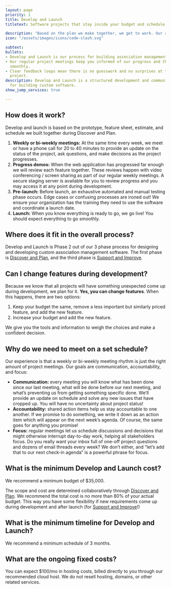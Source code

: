 ```yaml
---
layout: page
priority: 1
title: Develop and Launch
titletext: Software projects that stay inside your budget and schedule

description: "Based on the plan we make together, we get to work. Our regular update meetings keep you informed of our progress and the project moving smoothly. Clear feedback loops mean there is no guesswork and no surprises. Then we launch!"
icon: "/assets/images/icons/code-slash.svg"

subtext: 
bullets:
- Develop and Launch is our process for building association management software.
- Our regular project meetings keep you informed of our progress and the project moving
  smoothly.
- Clear feedback loops mean there is no guesswork and no surprises at the end of a
  project.
description: Develop and Launch is a structured development and communication process
  for building custom software.
show_jump_services: true

---
```

## How does it work?

Develop and launch is based on the prototype, feature sheet, estimate, and schedule we built together during Discover and Plan.

1. **Weekly or bi-weekly meetings:** At the same time every week, we meet or have a phone call for 20 to 40 minutes to provide an update on the status of the project, ask questions, and make decisions as the project progresses.
2. **Progress demos:** When the web application has progressed far enough we will review each feature together. These reviews happen with video conferencing / screen sharing as part of our regular weekly meetings. A secure staging server is available for you to review progress and you may access it at any point during development.
3. **Pre-launch:** Before launch, an exhaustive automated and manual testing phase occurs. Edge cases or confusing processes are ironed out! We ensure your organization has the training they need to use the software and coordinate a launch date.
4. **Launch:** When you know everything is ready to go, we go live! You should expect everything to go smoothly.

## Where does it fit in the overall process?

Develop and Launch is Phase 2 out of our 3 phase process for designing and developing custom association management software. The first phase is [Discover and Plan](/discover-and-plan), and the third phase is [Support and Improve](/support-and-improve).

## Can I change features during development?

Because we know that all projects will have something unexpected come up during development, we plan for it. **Yes, you can change features**. When this happens, there are two options:

1. Keep your budget the same, remove a less important but similarly priced feature, and add the new feature.
2. Increase your budget and add the new feature.

We give you the tools and information to weigh the choices and make a confident decision.

## Why do we need to meet on a set schedule?

Our experience is that a weekly or bi-weekly meeting rhythm is just the right amount of project meetings. Our goals are communication, accountability, and focus:

* **Communication:** every meeting you will know what has been done since our last meeting, what will be done before our next meeting, and what’s preventing us from getting something specific done. We’ll provide an update on schedule and solve any new issues that have cropped up. You will have no uncertainty about project status!
* **Accountability:** shared action items help us stay accountable to one another. If we promise to do something, we write it down as an action item which will appear on the next week’s agenda. Of course, the same goes for anything you promise!
* **Focus:** regular meetings let us schedule discussions and decisions that might otherwise interrupt day-to-day work, helping all stakeholders focus. Do you really want your inbox full of one-off project questions and dozens of email threads every week? We don’t either, and “let’s add that to our next check-in agenda” is a powerful phrase for focus.

## What is the minimum Develop and Launch cost?

We recommend a minimum budget of $35,000.

The scope and cost are determined collaboratively through [Discover and Plan](/discover-and-plan). We recommend the total cost is no more than 80% of your actual budget. This way you have some flexibility if new requirements come up during development and after launch (for [Support and Improve](/support-and-improve)!)

## What is the minimum timeline for Develop and Launch?

We recommend a minimum schedule of 3 months.

## What are the ongoing fixed costs?

You can expect $100/mo in hosting costs, billed directly to you through our recommended cloud host. We do not resell hosting, domains, or other related services.
